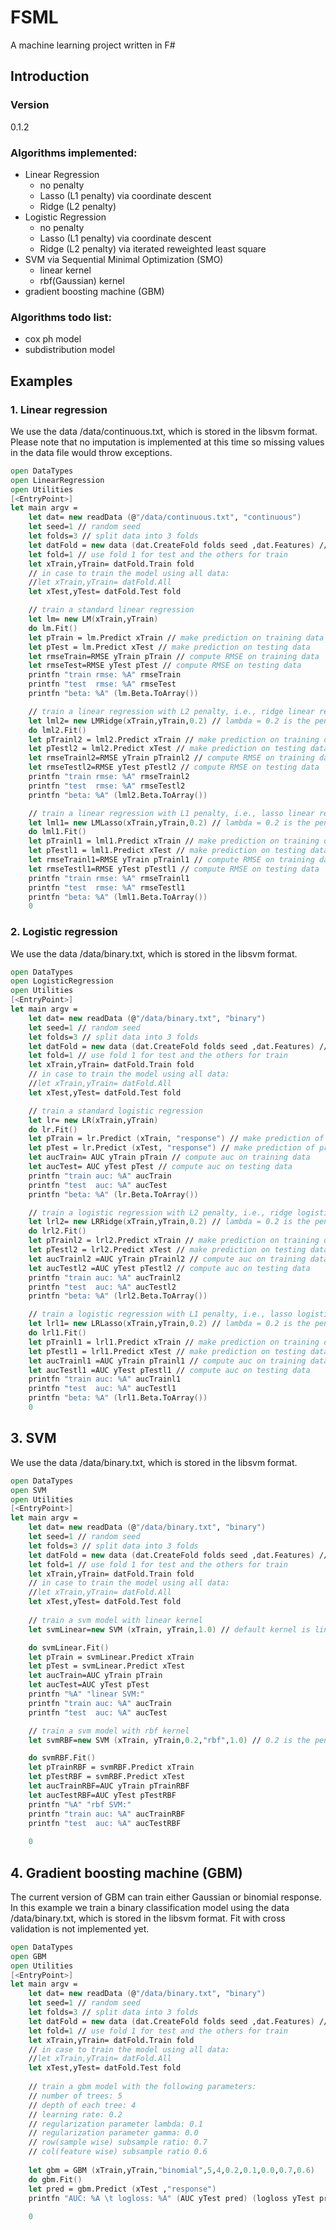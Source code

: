 # FSML

A machine learning project written in F#

## Introduction

### Version
0.1.2

### Algorithms implemented:
  - Linear Regression
    * no penalty
    * Lasso (L1 penalty) via coordinate descent
    * Ridge (L2 penalty)
  - Logistic Regression
    * no penalty
    * Lasso (L1 penalty) via coordinate descent
    * Ridge (L2 penalty) via iterated reweighted least square
  - SVM via Sequential Minimal Optimization (SMO)
    * linear kernel
    * rbf(Gaussian) kernel 
  - gradient boosting machine (GBM)


### Algorithms todo list:
  - cox ph model
  - subdistribution model

## Examples


### 1. Linear regression

We use the data /data/continuous.txt, which is stored in the libsvm format. Please note that no imputation is implemented at this time so missing values in the data file would throw exceptions.


```fsharp
open DataTypes
open LinearRegression
open Utilities
[<EntryPoint>]
let main argv = 
    let dat= new readData (@"/data/continuous.txt", "continuous")
    let seed=1 // random seed
    let folds=3 // split data into 3 folds
    let datFold = new data (dat.CreateFold folds seed ,dat.Features) // prepare data
    let fold=1 // use fold 1 for test and the others for train
    let xTrain,yTrain= datFold.Train fold
    // in case to train the model using all data:
    //let xTrain,yTrain= datFold.All 
    let xTest,yTest= datFold.Test fold

    // train a standard linear regression
    let lm= new LM(xTrain,yTrain)
    do lm.Fit()
    let pTrain = lm.Predict xTrain // make prediction on training data
    let pTest = lm.Predict xTest // make prediction on testing data
    let rmseTrain=RMSE yTrain pTrain // compute RMSE on training data
    let rmseTest=RMSE yTest pTest // compute RMSE on testing data
    printfn "train rmse: %A" rmseTrain
    printfn "test  rmse: %A" rmseTest
    printfn "beta: %A" (lm.Beta.ToArray())

    // train a linear regression with L2 penalty, i.e., ridge linear regression
    let lml2= new LMRidge(xTrain,yTrain,0.2) // lambda = 0.2 is the penalty parameter
    do lml2.Fit()
    let pTrainl2 = lml2.Predict xTrain // make prediction on training data
    let pTestl2 = lml2.Predict xTest // make prediction on testing data
    let rmseTrainl2=RMSE yTrain pTrainl2 // compute RMSE on training data
    let rmseTestl2=RMSE yTest pTestl2 // compute RMSE on testing data
    printfn "train rmse: %A" rmseTrainl2
    printfn "test  rmse: %A" rmseTestl2
    printfn "beta: %A" (lml2.Beta.ToArray())

    // train a linear regression with L1 penalty, i.e., lasso linear regression
    let lml1= new LMLasso(xTrain,yTrain,0.2) // lambda = 0.2 is the penalty parameter
    do lml1.Fit()
    let pTrainl1 = lml1.Predict xTrain // make prediction on training data
    let pTestl1 = lml1.Predict xTest // make prediction on testing data
    let rmseTrainl1=RMSE yTrain pTrainl1 // compute RMSE on training data
    let rmseTestl1=RMSE yTest pTestl1 // compute RMSE on testing data
    printfn "train rmse: %A" rmseTrainl1
    printfn "test  rmse: %A" rmseTestl1
    printfn "beta: %A" (lml1.Beta.ToArray())
    0
```


### 2. Logistic regression

We use the data /data/binary.txt, which is stored in the libsvm format.


```fsharp
open DataTypes
open LogisticRegression
open Utilities
[<EntryPoint>]
let main argv = 
    let dat= new readData (@"/data/binary.txt", "binary")
    let seed=1 // random seed
    let folds=3 // split data into 3 folds
    let datFold = new data (dat.CreateFold folds seed ,dat.Features) // prepare data
    let fold=1 // use fold 1 for test and the others for train
    let xTrain,yTrain= datFold.Train fold
    // in case to train the model using all data:
    //let xTrain,yTrain= datFold.All 
    let xTest,yTest= datFold.Test fold

    // train a standard logistic regression
    let lr= new LR(xTrain,yTrain)
    do lr.Fit()
    let pTrain = lr.Predict (xTrain, "response") // make prediction of probabilities on training data, if the second parameter is ignored, default link function would be used.
    let pTest = lr.Predict (xTest, "response") // make prediction of probabilities on testing data
    let aucTrain= AUC yTrain pTrain // compute auc on training data
    let aucTest= AUC yTest pTest // compute auc on testing data
    printfn "train auc: %A" aucTrain
    printfn "test  auc: %A" aucTest
    printfn "beta: %A" (lr.Beta.ToArray())

    // train a logistic regression with L2 penalty, i.e., ridge logistic regression
    let lrl2= new LRRidge(xTrain,yTrain,0.2) // lambda = 0.2 is the penalty parameter
    do lrl2.Fit()
    let pTrainl2 = lrl2.Predict xTrain // make prediction on training data
    let pTestl2 = lrl2.Predict xTest // make prediction on testing data
    let aucTrainl2 =AUC yTrain pTrainl2 // compute auc on training data
    let aucTestl2 =AUC yTest pTestl2 // compute auc on testing data
    printfn "train auc: %A" aucTrainl2
    printfn "test  auc: %A" aucTestl2
    printfn "beta: %A" (lrl2.Beta.ToArray())

    // train a logistic regression with L1 penalty, i.e., lasso logistic regression
    let lrl1= new LRLasso(xTrain,yTrain,0.2) // lambda = 0.2 is the penalty parameter
    do lrl1.Fit()
    let pTrainl1 = lrl1.Predict xTrain // make prediction on training data
    let pTestl1 = lrl1.Predict xTest // make prediction on testing data
    let aucTrainl1 =AUC yTrain pTrainl1 // compute auc on training data
    let aucTestl1 =AUC yTest pTestl1 // compute auc on testing data
    printfn "train auc: %A" aucTrainl1
    printfn "test  auc: %A" aucTestl1
    printfn "beta: %A" (lrl1.Beta.ToArray())
    0
```

## 3. SVM

We use the data /data/binary.txt, which is stored in the libsvm format.


```fsharp
open DataTypes
open SVM
open Utilities
[<EntryPoint>]
let main argv = 
    let dat= new readData (@"/data/binary.txt", "binary")
    let seed=1 // random seed
    let folds=3 // split data into 3 folds
    let datFold = new data (dat.CreateFold folds seed ,dat.Features) // prepare data
    let fold=1 // use fold 1 for test and the others for train
    let xTrain,yTrain= datFold.Train fold
    // in case to train the model using all data:
    //let xTrain,yTrain= datFold.All 
    let xTest,yTest= datFold.Test fold
    
    // train a svm model with linear kernel 
    let svmLinear=new SVM (xTrain, yTrain,1.0) // default kernel is linear, and the penalty parameter lambda is set to 1.0

    do svmLinear.Fit()
    let pTrain = svmLinear.Predict xTrain
    let pTest = svmLinear.Predict xTest
    let aucTrain=AUC yTrain pTrain
    let aucTest=AUC yTest pTest
    printfn "%A" "linear SVM:"
    printfn "train auc: %A" aucTrain
    printfn "test  auc: %A" aucTest

    // train a svm model with rbf kernel
    let svmRBF=new SVM (xTrain, yTrain,0.2,"rbf",1.0) // 0.2 is the penalty parameter and 1.0 is the parameter for rbf kernel

    do svmRBF.Fit()
    let pTrainRBF = svmRBF.Predict xTrain
    let pTestRBF = svmRBF.Predict xTest
    let aucTrainRBF=AUC yTrain pTrainRBF
    let aucTestRBF=AUC yTest pTestRBF
    printfn "%A" "rbf SVM:"
    printfn "train auc: %A" aucTrainRBF
    printfn "test  auc: %A" aucTestRBF
    
    0
```

## 4. Gradient boosting machine (GBM)

The current version of GBM can train either Gaussian or binomial response. In this example we train a binary classification model using the data /data/binary.txt, which is stored in the libsvm format.
Fit with cross validation is not implemented yet.

```fsharp
open DataTypes
open GBM
open Utilities
[<EntryPoint>]
let main argv = 
    let dat= new readData (@"/data/binary.txt", "binary")
    let seed=1 // random seed
    let folds=3 // split data into 3 folds
    let datFold = new data (dat.CreateFold folds seed ,dat.Features) // prepare data
    let fold=1 // use fold 1 for test and the others for train
    let xTrain,yTrain= datFold.Train fold
    // in case to train the model using all data:
    //let xTrain,yTrain= datFold.All 
    let xTest,yTest= datFold.Test fold
    
    // train a gbm model with the following parameters:
    // number of trees: 5
    // depth of each tree: 4
    // learning rate: 0.2
    // regularization parameter lambda: 0.1
    // regularization parameter gamma: 0.0
    // row(sample wise) subsample ratio: 0.7
    // col(feature wise) subsample ratio 0.6
    
    let gbm = GBM (xTrain,yTrain,"binomial",5,4,0.2,0.1,0.0,0.7,0.6)
    do gbm.Fit()
    let pred = gbm.Predict (xTest ,"response")
    printfn "AUC: %A \t logloss: %A" (AUC yTest pred) (logloss yTest pred)
    
    0
```
